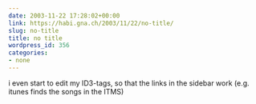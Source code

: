 ```yaml
---
date: 2003-11-22 17:28:02+00:00
link: https://habi.gna.ch/2003/11/22/no-title/
slug: no-title
title: no title
wordpress_id: 356
categories:
- none
---
```


i even start to edit my ID3-tags, so that the links in the sidebar work (e.g. itunes finds the songs in the ITMS)
